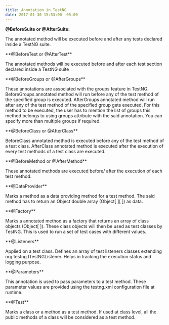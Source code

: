 ```yaml
---
title: Annotation in TestNG
date: 2017-01-30 15:53:00 -05:00
---
```


**@BeforeSuite or @AfterSuite:**
<p>The annotated method will be executed before and after any tests declared inside a TestNG suite.</p>
**@BeforeTest or @AfterTest**
<p>The annotated methods will be executed before and after each test section declared inside a TestNG suite</p>
**@BeforeGroups or @AfterGroups**
<p>These annotations are associated with the groups feature in TestNG. BeforeGroups annotated method will run before any of the test method of the specified group is executed. AfterGroups annotated method will run after any of the test method of the specified group gets executed. For this method to be executed, the user has to mention the list of groups this method belongs to using groups attribute with the said annotation. You can specify more than multiple groups if required.</p>
**@BeforeClass or @AfterClass**
<p>BeforeClass annotated method is executed before any of the test method of a test class. AfterClass annotated method is executed after the execution of every test methods of a test class are executed.</p>
**@BeforeMethod or @AfterMethod**
<p>These annotated methods are executed before/ after the execution of each test method.</p>
**@DataProvider**
<p>Marks a method as a data providing method for a test method. The said method has to return an Object double array (Object[ ][ ]) as data.</p>
**@Factory**
<p> Marks a annotated method as a factory that returns an array of class objects (Object[ ]). These class objects will then be used as test classes by TestNG. This is used to run a set of test cases with different values.</P>
**@Listeners**
<p> Applied on a test class. Defines an array of test listeners classes extending org.testng.ITestNGListener. Helps in tracking the execution status and logging purpose.</p>
**@Parameters**
<p> This annotation is used to pass parameters to a test method. These parameter values are provided using the testng.xml configuration file at runtime.</p>
**@Test**
<p> Marks a class or a method as a test method. If used at class level, all the public methods of a class will be considered as a test method. </p>  
    

  